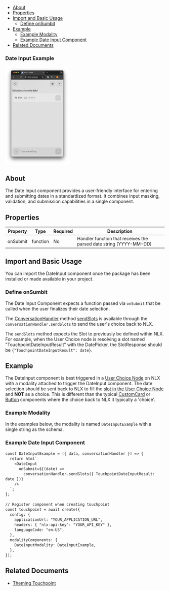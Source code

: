 - [About](#about)
- [Properties](#properties)
- [Import and Basic Usage](#import-and-basic-usage)
  - [Define onSumbit](#define-onsumbit)
- [Example](#example)
  - [Example Modality](#example-modality)
  - [Example Date Input Component](#example-date-input-component)
- [Related Documents](#related-documents)

### Date Input Example

<img src="/images/Touchpoint-Date-Input.png" alt="Date Input Example" style="max-width: 40%;">

## About

The Date Input component provides a user-friendly interface for entering and submitting dates in a standardized format. It combines input masking, validation, and submission capabilities in a single component.

## Properties

| Property | Type     | Required | Description                                                        |
| -------- | -------- | -------- | ------------------------------------------------------------------ |
| onSubmit | function | No       | Handler function that receives the parsed date string (YYYY-MM-DD) |

## Import and Basic Usage

You can import the DateInput component once the package has been installed or made available in your project.

### Define onSumbit

The Date Input Component expects a function passed via `onSubmit` that be called when the user finalizes their date selection.

The [ConversationHandler](/headless-api-reference#interface-conversationhandler) method [sendSlots](/headless-api-reference#sendslots) is available through the `conversationHandler.sendSlots` to send the user's choice back to NLX.

The `sendSlots` method expects the Slot to previously be defined within NLX. For example, when the User Choice node is resolving a slot named "TouchpointDateInputResult" with the DatePicker, the SlotResponse should be `{"TouchpointDateInputResult": date}`.

## Example

The DateInput component is best triggered in a [User Choice Node](https://docs.studio.nlx.ai/1-build/intents/flows/nodes#user-choice) on NLX with a modality attached to trigger the DateInput component. The date selection should be sent back to NLX to fill the [slot in the User Choice Node](https://docs.studio.nlx.ai/1-build/intents/attach-slots) and **NOT** as a choice. This is different than the typical [CustomCard](/touchpoint-CustomCards) or [Button](/touchpoint-Buttons) components where the choice back to NLX it typically a 'choice'.

### Example Modality

In the examples below, the modality is named `DateInputExample` with a single string as the schema.

### Example Date Input Component

```touchpointui
const DateInputExample = ({ data, conversationHandler }) => {
  return html`
    <DateInput
      onSubmit=${(date) =>
        conversationHandler.sendSlots({ TouchpointDateInputResult: date })}
    />
  `;
};

// Register component when creating touchpoint
const touchpoint = await create({
  config: {
    applicationUrl: "YOUR_APPLICATION_URL",
    headers: { "nlx-api-key": "YOUR_API_KEY" },
    languageCode: "en-US",
  },
  modalityComponents: {
    DateInputModality: DateInputExample,
  },
});
```

## Related Documents

- [Theming Touchpoint](/touchpoint-ui-theming)
